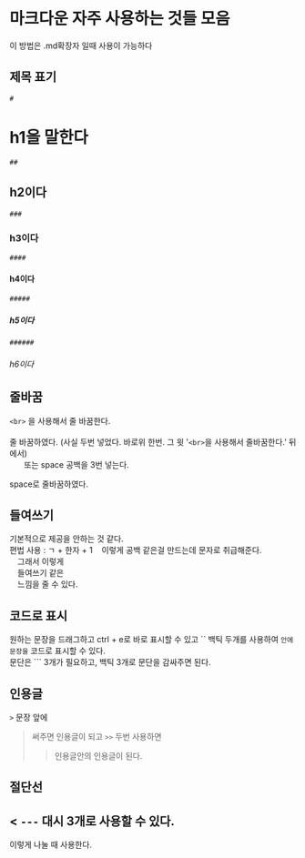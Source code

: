# 마크다운 자주 사용하는 것들 모음

이 방법은 .md확장자 일때 사용이 가능하다

## 제목 표기
`#`
# h1을 말한다
`##`
## h2이다
`###`
### h3이다
`####`
#### h4이다
`#####`
##### h5이다
`######`
###### h6이다

## 줄바꿈
`<br>` 을 사용해서 줄 바꿈한다.<br>
<br>
줄 바꿈하였다. (사실 두번 넣었다. 바로위 한번. 그 윗 '`<br>`을 사용해서 줄바꿈한다.' 뒤에서)   
`   ` 또는 space 공백을 3번 넣는다.
   
space로 줄바꿈하였다.

## 들여쓰기
기본적으로 제공을 안하는 것 같다.   
편법 사용 : ㄱ + 한자 + 1 `　`이렇게 공백 같은걸 만드는데 문자로 취급해준다.   
　그래서 이렇게    
　들여쓰기 같은   
 　느낌을 줄 수 있다.

## 코드로 표시
원하는 문장을 드래그하고 ctrl + e로 바로 표시할 수 있고
`` 백틱 두개를 사용하여 `안에 문장을` 코드로 표시할 수 있다.       
문단은 ``` 3개가 필요하고, 백틱 3개로 문단을 감싸주면 된다.   

## 인용글
`>` 문장 앞에 
> 써주면 인용글이 되고
> `>>` 두번 사용하면
>> 인용글안의 인용글이 된다.

## 절단선   
<
`---` 대시 3개로 사용할 수 있다.
---
이렇게 나눌 때 사용한다.


